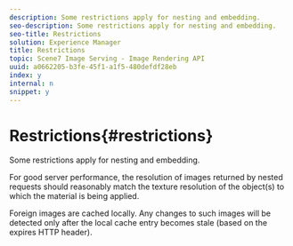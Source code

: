 ```yaml
---
description: Some restrictions apply for nesting and embedding.
seo-description: Some restrictions apply for nesting and embedding.
seo-title: Restrictions
solution: Experience Manager
title: Restrictions
topic: Scene7 Image Serving - Image Rendering API
uuid: a0662205-b3fe-45f1-a1f5-480defdf28eb
index: y
internal: n
snippet: y
---
```


# Restrictions{#restrictions}

Some restrictions apply for nesting and embedding.

For good server performance, the resolution of images returned by nested requests should reasonably match the texture resolution of the object(s) to which the material is being applied.

Foreign images are cached locally. Any changes to such images will be detected only after the local cache entry becomes stale (based on the expires HTTP header). 
